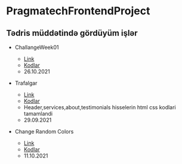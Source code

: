 # PragmatechFrontendProject

## Tədris müddətində gördüyüm işlər

- ChallangeWeek01 
    - [Link](https://aideisayevaa.github.io/PragmatechFrontendProject/ChallangeWeek01/)
    - [Kodlar](https://github.com/aideisayevaa/PragmatechFrontendProject/tree/main/ChallangeWeek01)
    - 26.10.2021

- Trafalgar
    - [Link](https://aideisayevaa.github.io/PragmatechFrontendProject/Extra/Trafalgar/)
    - [Kodlar](https://github.com/aideisayevaa/PragmatechFrontendProject/tree/main/Extra/Trafalgar)
    - Header,services,about,testimonials hisselerin html css kodlari tamamlandi
    - 29.09.2021

- Change Random Colors
    - [Link](https://aideisayevaa.github.io/PragmatechFrontendProject/Extra/ProjectsJS/ChangeRandomColors/)
    - [Kodlar](https://github.com/aideisayevaa/PragmatechFrontendProject/tree/main/Extra/ProjectsJS/ChangeRandomColors)
    - 11.10.2021


